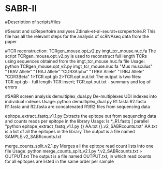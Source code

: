 # SABR-II

#Description of scripts/files

#Seurat and scRepertoire analyses
Zdinak-et-al-seurat+screpertoire.R
This file has all the relevant steps for the analysis of scRNAseq data from the paper

#TCR reconstruction:
TCRgen_mouse.opt_v2.py
imgt_tcr_mouse.nuc.fa
The script TCRgen_mouse.opt_v2.py is used to reconstruct full length TCRs using sequences obtained from the imgt_tcr_mouse.nuc.fa file
Usage:
python TCRgen_mouse.opt_v2.py imgt_tcr_mouse.nuc.fa "Mus musculus" "TRAV Allele" "TRAJ Allele" "CDR3Alpha" "TRBV Allele" "TRBJ Allele" "CDR3Beta" 1>TCR.opt.gb 2>TCR.opt.out.txt
The output is two files: TCR.opt.gb - full length TCR insert; TCR.opt.out.txt - summary and log of errors

#SABR screen analysis
demultiplex_dual.py
De-multiplexes UDI indexes into individual indexes
Usage:
python demultiplex_dual.py R1.fasta R2.fasta
R1.fasta and R2.fasta are concatenated R1/R2 files from sequencing data

epitope_extract_fastq_v1.1.py
Extracts the epitope out from sequencing data and counts reads per epitope in the library
Usage:
ls *_R1.fastq | parallel "python epitope_extract_fastq_v1.1.py {} AA.txt {}.v2_SABRcounts.txt"
AA.txt is a list of all the epitopes in the library
The output is a file named SAMPLE.v2_SABRcounts.txt

merge_counts_split_v2.1.py
Merges all the epitope read count lists into one file
Usage:
python merge_counts_split_v2.1.py *.v2_SABRcounts.txt > OUTPUT.txt
The output is a file named OUTPUT.txt, in which read counts for all epitopes are listed in the same order per sample

